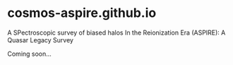 # cosmos-aspire.github.io
A SPectroscopic survey of biased halos In the Reionization Era (ASPIRE): A Quasar Legacy Survey

Coming soon...
